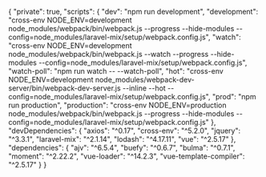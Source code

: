{
  "private": true,
  "scripts": {
      "dev": "npm run development",
      "development": "cross-env NODE_ENV=development node_modules/webpack/bin/webpack.js --progress --hide-modules --config=node_modules/laravel-mix/setup/webpack.config.js",
      "watch": "cross-env NODE_ENV=development node_modules/webpack/bin/webpack.js --watch --progress --hide-modules --config=node_modules/laravel-mix/setup/webpack.config.js",
      "watch-poll": "npm run watch -- --watch-poll",
      "hot": "cross-env NODE_ENV=development node_modules/webpack-dev-server/bin/webpack-dev-server.js --inline --hot --config=node_modules/laravel-mix/setup/webpack.config.js",
      "prod": "npm run production",
      "production": "cross-env NODE_ENV=production node_modules/webpack/bin/webpack.js --progress --hide-modules --config=node_modules/laravel-mix/setup/webpack.config.js"
  },
  "devDependencies": {
      "axios": "^0.17",
      "cross-env": "^5.2.0",
      "jquery": "^3.3.1",
      "laravel-mix": "^2.1.14",
      "lodash": "^4.17.11",
      "vue": "^2.5.17"
  },
  "dependencies": {
      "ajv": "^6.5.4",
      "buefy": "^0.6.7",
      "bulma": "^0.7.1",
      "moment": "^2.22.2",
      "vue-loader": "^14.2.3",
      "vue-template-compiler": "^2.5.17"
  }
}